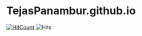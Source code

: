 # TejasPanambur.github.io
[![HitCount](http://hits.dwyl.com/TejasPanambur/TejasPanamburgithubio.svg)](http://hits.dwyl.com/TejasPanambur/TejasPanamburgithubio)
![Hits](https://hitcounter.pythonanywhere.com/count/tag.svg?url=https%3A%2F%2Ftejaspanambur.github.io%2F)
